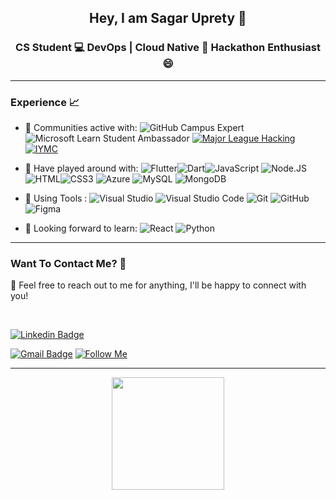 <h2 align="center"> Hey, I am Sagar Uprety 👋 </h2>
<h3 align="center"> CS Student 💻 DevOps | Cloud Native 🌱 Hackathon Enthusiast 😄 </h3>

---

### Experience 📈

- 🙌 Communities active with:  ![GitHub Campus Expert](https://img.shields.io/badge/-GitHub%20Campus%20Expert-181717?style=flat&logo=github) ![Microsoft Learn Student Ambassador](https://img.shields.io/badge/-Microsoft%20Learn%20Student%20Ambassador-5E5E5E?style=flat&logo=microsoft) [![Major League Hacking](https://img.shields.io/badge/-Major%20League%20Hacking-265A8F?style=flat&logo=major%20league%20hacking)](https://mlh.io/) [![IYMC](https://img.shields.io/badge/-IYMC-lightgreen?style=flat)](https://iymc.info)

- 🔭 Have played around with: ![Flutter](https://img.shields.io/badge/-Flutter-02569B?style=flat&logo=flutter)![Dart](https://img.shields.io/badge/-Dart-0175C2?style=flat&logo=dart)![JavaScript](https://img.shields.io/badge/-JavaScript-purple?style=flat&logo=javascript) ![Node.JS](https://img.shields.io/badge/-Node.js-grey?style=flat&logo=node.js)![HTML](https://img.shields.io/badge/-HTML-E34F26?style=flat&logo=html5&logoColor=white)![CSS3](https://img.shields.io/badge/-CSS3-1572B6?style=flat&logo=css3) 
 ![Azure](https://img.shields.io/badge/-Microsoft_Azure-azure?style=flat&logo=microsoft-azure&logoColor=blue) ![MySQL](https://img.shields.io/badge/-MySQL-yellow?style=flat&amp;logo=mysql&amp;logoColor=white) ![MongoDB](https://img.shields.io/badge/-MongoDB-white?style=flat&logo=mongodb)

- 🔧 Using Tools : ![Visual Studio](https://img.shields.io/badge/-Visual_Studio-violet?style=flat&logo=visual-studio) ![Visual Studio Code](https://img.shields.io/badge/-VS_Code-blue?style=flat&logo=visual-studio-code) ![Git](https://img.shields.io/badge/-Git-orange?style=flat&logo=git&logoColor=white) ![GitHub](https://img.shields.io/badge/-GitHub-purple?style=flat&logo=github) ![Figma](https://img.shields.io/badge/-Figma-white?style=flat&logo=figma)

- 🌱 Looking forward to learn: ![React](https://img.shields.io/badge/-React-black?style=flat&logo=react) ![Python](https://img.shields.io/badge/-Python-3776AB?style=flat&logo=python&logoColor=white) 



---

### Want To Contact Me? 📱

💬 Feel free to reach out to me for anything, I'll be happy to connect with you!

<br> 

[![Linkedin Badge](https://img.shields.io/badge/-Sagar_Uprety-blue?style=flat&logo=Linkedin&logoColor=white&link=https://www.linkedin.com/in/sagar-uprety/)](https://www.linkedin.com/in/sagar-uprety/)

[![Gmail Badge](https://img.shields.io/badge/sagarupreti100@gmail.com-white?style=flat&logo=Gmail&logoColor=&link=mailto:sagarupreti100@gmail.com)](mailto:sagarupreti100@gmail.com)
[![Follow Me](https://img.shields.io/github/followers/sagar-uprety?label=Follow%20Me&style=social)](https://www.github.com/sagar-uprety)

--- 

<p align="center">
<a href="https://github.com/sagar-uprety">
  <img height="180em" src="https://github-readme-stats-eight-theta.vercel.app/api?username=sagar-uprety&show_icons=true&theme=algolia&include_all_commits=true&count_private=true&hide=issues"/>
</a>
</p>

